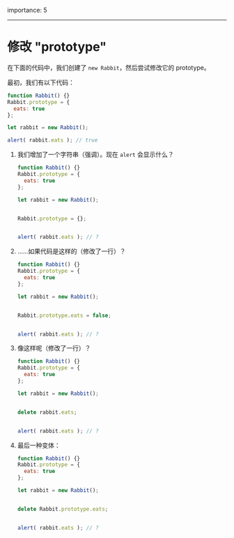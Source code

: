 importance: 5

---

# 修改 "prototype"

在下面的代码中，我们创建了 `new Rabbit`，然后尝试修改它的 prototype。

最初，我们有以下代码：

```js
function Rabbit() {}
Rabbit.prototype = {
  eats: true
};

let rabbit = new Rabbit();

alert( rabbit.eats ); // true
```


1. 我们增加了一个字符串（强调）。现在 `alert` 会显示什么？

    ```js
    function Rabbit() {}
    Rabbit.prototype = {
      eats: true
    };

    let rabbit = new Rabbit();

    
    Rabbit.prototype = {};
    

    alert( rabbit.eats ); // ?
    ```

2. ……如果代码是这样的（修改了一行）？

    ```js
    function Rabbit() {}
    Rabbit.prototype = {
      eats: true
    };

    let rabbit = new Rabbit();

    
    Rabbit.prototype.eats = false;
    

    alert( rabbit.eats ); // ?
    ```

3. 像这样呢（修改了一行）？

    ```js
    function Rabbit() {}
    Rabbit.prototype = {
      eats: true
    };

    let rabbit = new Rabbit();

    
    delete rabbit.eats;
    

    alert( rabbit.eats ); // ?
    ```

4. 最后一种变体：

    ```js
    function Rabbit() {}
    Rabbit.prototype = {
      eats: true
    };

    let rabbit = new Rabbit();

    
    delete Rabbit.prototype.eats;
    

    alert( rabbit.eats ); // ?
    ```
